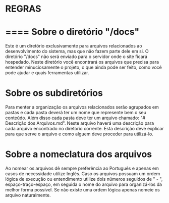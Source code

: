 # REGRAS
====
Sobre o diretório "/docs"
====
Este é um diretório exclusivamente para arquivos relacionados ao desenvolvimento do sistema, mas que
não fazem parte dele em si. O diretório "/docs" não será enviado para o servidor onde o site ficará
hospedado. Neste diretório você encontrará os arquivos que precisa para entender minuciosamente o
projeto, o que ainda pode ser feito, como você pode ajudar e quais ferramentas utilizar.


Sobre os subdiretórios
====
Para menter a organização os arquivos relacionados serão agrupados em pastas e cada pasta deverá ter
um nome que represente bem o seu conteúdo. Além disso cada pasta deve ter um arquivo chamado:
"# Descrição dos Arquivos.md". Neste arquivo haverá uma descrição para cada arquivo encontrado no
diretório corrente. Esta descrição deve explicar para que serve o arquivo e como alguem deve
proceder para utilizá-lo.


Sobre a nomeclatura dos arquivos
====
Ao nomear os arquivos dê sempre preferência ao Português e apenas em casos de necessidade utilize
Inglês. Caso os arquivos possuam um ordem lógica de execução ou entendimento utilize dois números
seguidos de " - ", espaço-traço-espaço, em seguida o nome do arquivo para organizá-los da melhor
forma possível. Se não existe uma ordem lógica apenas nomeie os arquivo naturalmente.
